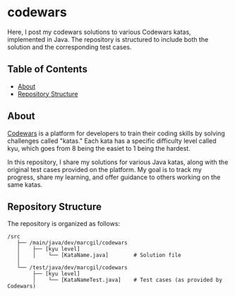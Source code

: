 # codewars

Here, I post my codewars solutions to various Codewars katas, implemented in Java. 
The repository is structured to include both the solution and the corresponding test cases.

## Table of Contents

- [About](https://github.com/marc-gil/codewars/edit/main/README.md#about)
- [Repository Structure](https://github.com/marc-gil/codewars/edit/main/README.md#repository-structure)
  
## About
[Codewars](https://codewars.com) is a platform for developers to train their coding skills by solving challenges called "katas." 
Each kata has a specific difficulty level called kyu, which goes from 8 being the easiet to 1 being the hardest.

In this repository, I share my solutions for various Java katas, along with the original test cases provided on the platform. 
My goal is to track my progress, share my learning, and offer guidance to others working on the same katas.

## Repository Structure
The repository is organized as follows:

    /src
       ├── /main/java/dev/marcgil/codewars
       │    ├── [kyu level]
       │    │    └── [KataName.java]        # Solution file
       │
       └── /test/java/dev/marcgil/codewars
            ├── [kyu level]
            │    └── [KataNameTest.java]    # Test cases (as provided by Codewars)
